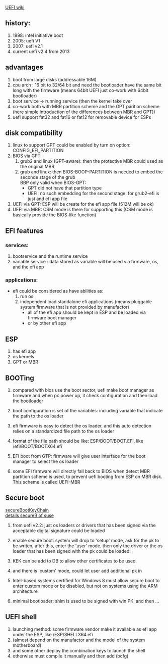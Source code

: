 [UEFI wiki](http://en.wikipedia.org/wiki/Unified_Extensible_Firmware_Interface)
## history:
1. 1998: intel initiative boot
2. 2005: uefi V1
3. 2007: uefi v2.1
4. current uefi v2.4 from 2013

## advantages
1. boot from large disks (addressable 16M)
2. cpu arch : 16 bit to 32/64 bit and need the bootloader have the same bit long with the firmware (means 64bit UEFI just co-work with 64bit bootloader)
3. boot service -> running service (then the kernel take over
4. co-work both with MBR partition scheme and the GPT parition scheme (here simple introduction of the differences between MBR and GPT))
5. uefi support fat32 and fat16 or fat12 for removable device for ESPs 

## disk compatibility
1. linux to support GPT could be enabled by turn on option: CONFIG_EFI_PARTITION
2. BIOS via GPT:
	1. grub2 and linux (GPT-aware): then the protective MBR could used as the original MBR
	2. grub and linux: then BIOS-BOOP-PARTITION is needed to embed the seconde stage of the grub	
	BBP only valid when BIOS-GPT: 
		- GPT did not have that partition type
		- UEFI: no such embedding for the second stage: for grub2-efi is just and efi app file
3. UEFI via GPT:
	ESP will be create for the efi app file (512M will be ok)
4. UEFI via MBR:
	CSM mode is there for supporting this (CSM mode is basically provide the BIOS-like function)

## EFI features
### services:
1. bootservice and the runtime service
2. variable service : data stored as variable will be used via firmware, os, and the efi app

### applications:
* efi could be considered as have abilities as:
	1. run os
	2. independent load standalone efi applications (means pluggable system firmware that is not provided by manufactor)
		- all of the efi app should be kept in ESP and be loaded via firmware boot manager
		- or by other efi app


## ESP
1. has efi app
2. os kernels
3. GPT or MBR 

## BOOTing
1. compared with bios use the boot sector, uefi make boot manager as firmware and when pc power up, it check configuration and then load the bootloader
2. boot configuration is set of the variables: including variable that indicate the path to the os loader
3. efi firmware is easy to detect the os loader, and this auto detection relies on a standardized file path to the os loader
4. format of the file path should be like: ESP/BOOT/BOOT<MACHINE-TYPE-SHORT-NAME>.EFI, like /efi/BOOT/BOOTX64.efi

5. EFI boot from GTP: firmware will give user interface for the boot manager to select the os loader
6. some EFI firmware will directly fall back to BIOS when detect MBR partition scheme is used, to prevent uefi booting from ESP on MBR disk. This scheme is called UEFI-MBR

## Secure boot
[secureBootKeyChain](https://www.suse.com/communities/conversations/wp-content/uploads/2012/08/mok2.png)    
[details secureB of suse](https://www.suse.com/communities/conversations/uefi-secure-boot-details/)

1. from uefi v2.2: just os loaders or drivers that has been signed via the acceptable digital signature could be loaded
2. enable secure boot: system will drop to 'setup' mode, ask for the pk to be writen, after this, enter the 'user' mode. then only the driver or the os loader that has been signed with the pk could be loaded.
3. KEK can be add to DB to allow other certificates to be used.
4. and there is 'custom' mode, could let user add additional pk in

5. Intel-based systems certified for Windows 8 must allow secure boot to enter custom mode or be disabled, but not on systems using the ARM architecture
6. minimal bootloader: shim is used to be signed with win PK, and then ...

## UEFI shell
1. launching method: some firmware vendor make it available as efi app under the ESP, like /ESP/SHELLX64.efi
2. (almost depend on the manufactor and the model of the system motherboard)
3. and some other deploy the combination keys to launch the shell
4. otherwise must compile it manually and then add (bcfg)

